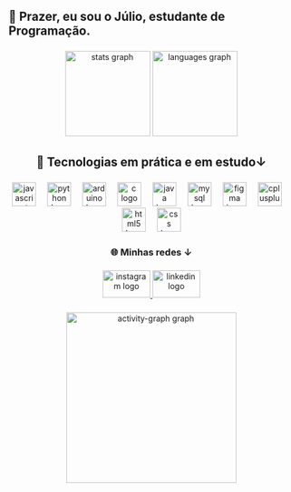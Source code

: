 <h2 align="left">👋 Prazer, eu sou o Júlio, estudante de Programação.</h2>

###

<div align="center">
  <img src="https://github-readme-stats.vercel.app/api?username=Julio5630&hide_title=false&hide_rank=false&show_icons=true&include_all_commits=true&count_private=true&disable_animations=false&theme=midnight-purple&locale=pt-br&hide_border=false" height="150" alt="stats graph"  />
  <img src="https://github-readme-stats.vercel.app/api/top-langs?username=Julio5630&locale=pt-br&hide_title=false&layout=compact&card_width=320&langs_count=5&theme=midnight-purple&hide_border=false" height="150" alt="languages graph"  />
</div>

###

<h2 align="center">🌱 Tecnologias em prática e em estudo↓</h2>

###

<div align="center">
  <img src="https://cdn.jsdelivr.net/gh/devicons/devicon/icons/javascript/javascript-original.svg" height="42" alt="javascript logo"  />
  <img width="12" />
  <img src="https://cdn.jsdelivr.net/gh/devicons/devicon/icons/python/python-original.svg" height="42" alt="python logo"  />
  <img width="12" />
  <img src="https://cdn.jsdelivr.net/gh/devicons/devicon/icons/arduino/arduino-original.svg" height="42" alt="arduino logo"  />
  <img width="12" />
  <img src="https://cdn.jsdelivr.net/gh/devicons/devicon/icons/c/c-original.svg" height="42" alt="c logo"  />
  <img width="12" />
  <img src="https://cdn.jsdelivr.net/gh/devicons/devicon/icons/java/java-original.svg" height="42" alt="java logo"  />
  <img width="12" />
  <img src="https://cdn.jsdelivr.net/gh/devicons/devicon/icons/mysql/mysql-original.svg" height="42" alt="mysql logo"  />
  <img width="12" />
  <img src="https://cdn.jsdelivr.net/gh/devicons/devicon/icons/figma/figma-original.svg" height="42" alt="figma logo"  />
  <img width="12" />
  <img src="https://cdn.jsdelivr.net/gh/devicons/devicon/icons/cplusplus/cplusplus-original.svg" height="42" alt="cplusplus logo"  />
  <img width="12" />
  <img src="https://cdn.jsdelivr.net/gh/devicons/devicon/icons/html5/html5-original.svg" height="42" alt="html5 logo"  />
  <img width="12" />
  <img src="https://cdn.jsdelivr.net/gh/devicons/devicon/icons/css3/css3-original.svg" height="42" alt="css logo"  />
</div>

###

<h3 align="center">🌐 Minhas redes ↓</h3>

###

<div align="center">
  <a href="https://www.instagram.com/julio_ferreira002/" target="_blank">
    <img src="https://raw.githubusercontent.com/maurodesouza/profile-readme-generator/master/src/assets/icons/social/instagram/default.svg" width="84" height="48" alt="instagram logo"  />
  </a>
  <a href="https://www.linkedin.com/in/julioferreira/" target="_blank">
    <img src="https://raw.githubusercontent.com/maurodesouza/profile-readme-generator/master/src/assets/icons/social/linkedin/default.svg" width="84" height="48" alt="linkedin logo"  />
  </a>
</div>

###
###
<div align="center">
  <img src="https://github-readme-activity-graph.vercel.app/graph?username=Julio5630&radius=16&theme=react&area=true&order=5" height="300" alt="activity-graph graph"  />
</div>

